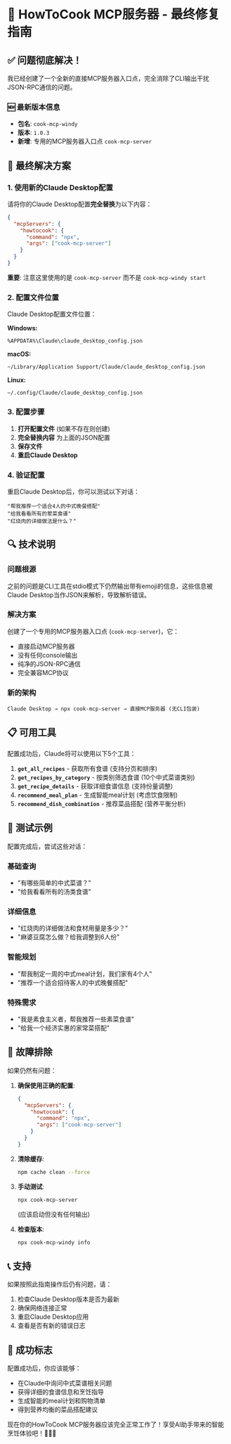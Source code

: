 # 🔧 HowToCook MCP服务器 - 最终修复指南

## ✅ 问题彻底解决！

我已经创建了一个全新的直接MCP服务器入口点，完全消除了CLI输出干扰JSON-RPC通信的问题。

### 🆕 最新版本信息

- **包名**: `cook-mcp-windy`
- **版本**: `1.0.3`
- **新增**: 专用的MCP服务器入口点 `cook-mcp-server`

## 🚀 最终解决方案

### 1. 使用新的Claude Desktop配置

请将你的Claude Desktop配置**完全替换**为以下内容：

```json
{
  "mcpServers": {
    "howtocook": {
      "command": "npx",
      "args": ["cook-mcp-server"]
    }
  }
}
```

**重要**: 注意这里使用的是 `cook-mcp-server` 而不是 `cook-mcp-windy start`

### 2. 配置文件位置

Claude Desktop配置文件位置：

**Windows:**
```
%APPDATA%\Claude\claude_desktop_config.json
```

**macOS:**
```
~/Library/Application Support/Claude/claude_desktop_config.json
```

**Linux:**
```
~/.config/Claude/claude_desktop_config.json
```

### 3. 配置步骤

1. **打开配置文件** (如果不存在则创建)
2. **完全替换内容** 为上面的JSON配置
3. **保存文件**
4. **重启Claude Desktop**

### 4. 验证配置

重启Claude Desktop后，你可以测试以下对话：

```
"帮我推荐一个适合4人的中式晚餐搭配"
"给我看看所有的荤菜食谱"
"红烧肉的详细做法是什么？"
```

## 🔍 技术说明

### 问题根源
之前的问题是CLI工具在stdio模式下仍然输出带有emoji的信息，这些信息被Claude Desktop当作JSON来解析，导致解析错误。

### 解决方案
创建了一个专用的MCP服务器入口点 (`cook-mcp-server`)，它：
- 直接启动MCP服务器
- 没有任何console输出
- 纯净的JSON-RPC通信
- 完全兼容MCP协议

### 新的架构
```
Claude Desktop → npx cook-mcp-server → 直接MCP服务器 (无CLI包装)
```

## 📋 可用工具

配置成功后，Claude将可以使用以下5个工具：

1. **`get_all_recipes`** - 获取所有食谱 (支持分页和排序)
2. **`get_recipes_by_category`** - 按类别筛选食谱 (10个中式菜谱类别)
3. **`get_recipe_details`** - 获取详细食谱信息 (支持份量调整)
4. **`recommend_meal_plan`** - 生成智能meal计划 (考虑饮食限制)
5. **`recommend_dish_combination`** - 推荐菜品搭配 (营养平衡分析)

## 🎯 测试示例

配置完成后，尝试这些对话：

### 基础查询
- "有哪些简单的中式菜谱？"
- "给我看看所有的汤类食谱"

### 详细信息
- "红烧肉的详细做法和食材用量是多少？"
- "麻婆豆腐怎么做？给我调整到6人份"

### 智能规划
- "帮我制定一周的中式meal计划，我们家有4个人"
- "推荐一个适合招待客人的中式晚餐搭配"

### 特殊需求
- "我是素食主义者，帮我推荐一些素菜食谱"
- "给我一个经济实惠的家常菜搭配"

## 🔧 故障排除

如果仍然有问题：

1. **确保使用正确的配置**:
   ```json
   {
     "mcpServers": {
       "howtocook": {
         "command": "npx",
         "args": ["cook-mcp-server"]
       }
     }
   }
   ```

2. **清除缓存**:
   ```bash
   npm cache clean --force
   ```

3. **手动测试**:
   ```bash
   npx cook-mcp-server
   ```
   (应该启动但没有任何输出)

4. **检查版本**:
   ```bash
   npx cook-mcp-windy info
   ```

## 📞 支持

如果按照此指南操作后仍有问题，请：

1. 检查Claude Desktop版本是否为最新
2. 确保网络连接正常
3. 重启Claude Desktop应用
4. 查看是否有新的错误日志

## 🎉 成功标志

配置成功后，你应该能够：
- 在Claude中询问中式菜谱相关问题
- 获得详细的食谱信息和烹饪指导
- 生成智能的meal计划和购物清单
- 得到营养均衡的菜品搭配建议

现在你的HowToCook MCP服务器应该完全正常工作了！享受AI助手带来的智能烹饪体验吧！🍳👨‍🍳
